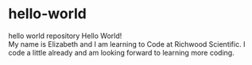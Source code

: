 # hello-world
hello world repository
Hello World!  
My name is Elizabeth and I am learning to Code at Richwood Scientific.  I code a little already and am looking forward to learning more coding.
